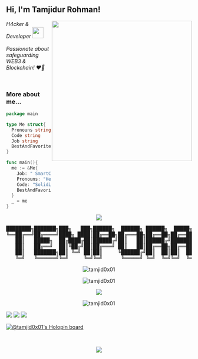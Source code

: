 <h2> Hi, I'm Tamjidur Rohman!</h2>
<img align='right' src="https://github-readme-stats-sigma-five.vercel.app/api?username=tamjid0x01&show_icons=true&theme=radical" width="380">
<p><em>  H4cker & Developer  <img src="https://media.giphy.com/media/WUlplcMpOCEmTGBtBW/giphy.gif" width="30"><br><br>
Passionate about safeguarding WEB3 & Blockchain! ❤️🔐 
    </em></p>

<br>


### More about me...
```go
package main

type Me struct{
  Pronouns string
  Code string
  Job string
  BestAndFavoriteSkill string
}

func main(){
  me := &Me{
    Job: " SmartContracts Security Research & Audit",
    Pronouns: "He/Him",
    Code: "Solidity, Go and Python and Everythings",
    BestAndFavoriteSkill: "Smart contract Security, WEB3 & Blockchain :D"
  }
  _ = me
}
```

<p align="center">
  <a href="https://github.com/fairyland0926"><img src="https://readme-typing-svg.herokuapp.com/?lines=H4cker%20%26%20Developer;%20Smart%20Contract%20Security%20Auditor;Always%20learning%20new%20tech&font=Input&center=true&width=750&height=120&color=4cdd0b&vCenter=true&size=40%15"></a>
</p>
   <pre align="center" role="img" aria-label="ASCII Temporal">
████████╗███████╗███╗   ███╗██████╗  ██████╗ ██████╗  █████╗ ██╗     
╚══██╔══╝██╔════╝████╗ ████║██╔══██╗██╔═══██╗██╔══██╗██╔══██╗██║     
   ██║   █████╗  ██╔████╔██║██████╔╝██║   ██║██████╔╝███████║██║     
   ██║   ██╔══╝  ██║╚██╔╝██║██╔═══╝ ██║   ██║██╔══██╗██╔══██║██║     
   ██║   ███████╗██║ ╚═╝ ██║██║     ╚██████╔╝██║  ██║██║  ██║███████╗
   ╚═╝   ╚══════╝╚═╝     ╚═╝╚═╝      ╚═════╝ ╚═╝  ╚═╝╚═╝  ╚═╝╚══════╝
</pre>
   <p align="center">

 <img src="https://github-profile-trophy.vercel.app/?username=tamjid0x01&theme=matrix&row=1" alt="tamjid0x01" />
</p>

   <p align="center">
 <img src="https://komarev.com/ghpvc/?username=tamjid0x01&label=Views&color=lightgrey&style=flat-square" alt="tamjid0x01" /> 
 </p>
 
 <p align="center">

<a href="https://github.com/anuraghazra/github-readme-stats">
  <img align="center" src="https://github-readme-stats.vercel.app/api/top-langs/?username=tamjid0x01&layout=compact&langs_count=8&theme=omni&hide_border=true" />
</a>
  </p>
 <p align="center">
<img align="center" src="https://github-readme-streak-stats.herokuapp.com/?user=tamjid0x01&theme=omni&hide_border=true" alt="tamjid0x01" />

   </p>
   
[![](https://img.shields.io/twitter/follow/tamjid0x01?color=gray&logo=twitter&label=%40tamjid0x01&style=flat)](https://twitter.com/tamjid0x01)
[![](https://img.shields.io/github/followers/tamjid0x01?color=gray&label=%40tamjid0x01&logo=GitHub)](https://github.com/tamjid0x01)
[![](https://img.shields.io/github/stars/tamjid0x01?color=gray&logo=GitHub)](https://github.com/tamjid0x01)


   
[![@tamjid0x01's Holopin board](https://holopin.io/api/user/board?user=tamjid0x01)](https://holopin.io/@tamjid0x01)

<br>

<p align="center">
<img src="https://github.com/user-attachments/assets/9ec3fed0-45ff-4cb3-988c-f8cd66e85082">
</p>


<br>



